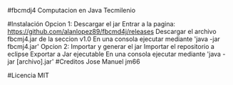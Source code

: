 #fbcmdj4
Computacion en Java Tecmilenio

#Instalación
Opcion 1: Descargar el jar
Entrar a la pagina: https://github.com/alanlopez89/fbcmd4j/releases
Descargar el archivo fbcmj4.jar de la seccion v1.0
En una consola ejecutar mediante 'java -jar fbcmj4.jar'
Opcion 2: Importar y generar el jar
Importar el repositorio a eclipse
Exportar a Jar ejecutable
En una consola ejecutar mediante 'java -jar [archivo].jar'
#Creditos
Jose Manuel
jm66

#Licencia
MIT
